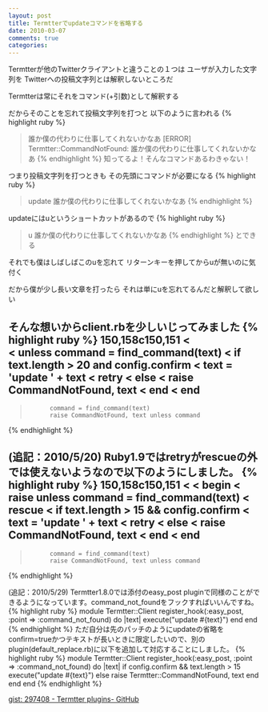 ```yaml
---
layout: post
title: Termtterでupdateコマンドを省略する
date: 2010-03-07
comments: true
categories:
---
```



Termtterが他のTwitterクライアントと違うことの１つは
ユーザが入力した文字列を
Twitterへの投稿文字列とは解釈しないところだ

Termtterは常にそれをコマンド(+引数)として解釈する

だからそのことを忘れて投稿文字列を打つと
以下のように言われる
{% highlight ruby %}
> 誰か僕の代わりに仕事してくれないかなあ
[ERROR] Termtter::CommandNotFound: 誰か僕の代わりに仕事してくれないかなあ
{% endhighlight %}
知ってるよ！そんなコマンドあるわきゃない！

つまり投稿文字列を打つときも
その先頭にコマンドが必要になる
{% highlight ruby %}
> update 誰か僕の代わりに仕事してくれないかなあ
{% endhighlight %}

updateにはuというショートカットがあるので
{% highlight ruby %}
> u 誰か僕の代わりに仕事してくれないかなあ
{% endhighlight %}
とできる

それでも僕はしばしばこのuを忘れて
リターンキーを押してからuが無いのに気付く

だから僕が少し長い文章を打ったら
それは単にuを忘れてるんだと解釈して欲しい

そんな想いからclient.rbを少しいじってみました
{% highlight ruby %}
150,158c150,151
<           
<           unless command = find_command(text)
<             if text.length > 20 and config.confirm
<               text = 'update ' + text
<               retry
<             else
<               raise CommandNotFound, text
<             end
<           end
---
>           command = find_command(text)
>           raise CommandNotFound, text unless command
{% endhighlight %}

(追記：2010/5/20) Ruby1.9ではretryがrescueの外では使えないようなので以下のようにしました。
{% highlight ruby %}
150,158c150,151
<
<          begin
<            raise unless command = find_command(text)
<          rescue
<            if text.length > 15 && config.confirm
<              text = 'update ' + text
<              retry
<            else
<              raise CommandNotFound, text
<            end
<          end
---
>           command = find_command(text)
>           raise CommandNotFound, text unless command
{% endhighlight %}

(追記：2010/5/29) Termtter1.8.0では添付のeasy_post pluginで同様のことができるようになっています。command_not_foundをフックすればいいんですね。
{% highlight ruby %}
module Termtter::Client
  register_hook(:easy_post, :point => :command_not_found) do |text|
    execute("update #{text}")
  end
end
{% endhighlight %}
ただ自分は先のパッチのようにupdateの省略をconfirm=trueかつテキストが長いときに限定したいので、別のplugin(default_replace.rb)に以下を追加して対応することにしました。
{% highlight ruby %}
module Termtter::Client
  register_hook(:easy_post, :point => :command_not_found) do |text|
    if config.confirm && text.length > 15
      execute("update #{text}")
    else
      raise Termtter::CommandNotFound, text
    end  
  end
end
{% endhighlight %}

[gist: 297408 - Termtter plugins- GitHub](http://gist.github.com/297408)